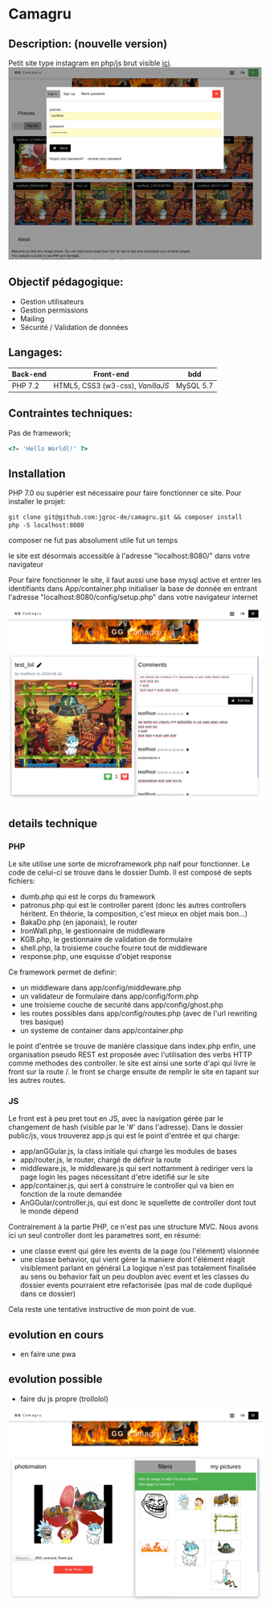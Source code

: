 # Camagru
## Description: (nouvelle version)

Petit site type instagram en php/js brut visible [ici](https://camagru42.herokuapp.com/).
![screenshot](/assets/camagruV2_0.png)

## Objectif pédagogique:
  
  - Gestion utilisateurs
  - Gestion permissions
  - Mailing
  - Sécurité / Validation de données
 

## Langages:

| Back-end | Front-end | bdd |
|---|---|---|
| PHP 7.2 | HTML5, CSS3 (w3-css), *VanillaJS* | MySQL 5.7 |
  
## Contraintes techniques:

  Pas de framework;
  
  ```php
  <?= 'Hello Worldl!' ?>
  ```
  
## Installation

PHP 7.0 ou supérier est nécessaire pour faire fonctionner ce site.
Pour installer le projet:
```
git clone git@github.com:jgroc-de/camagru.git && composer install
php -S localhost:8080
```
composer ne fut pas absolument utile fut un temps

le site est désormais accessible à l'adresse "localhost:8080/" dans votre navigateur

Pour faire fonctionner le site, il faut aussi une base mysql active et entrer les identifiants dans App/container.php
initialiser la base de donnée en entrant l'adresse "localhost:8080/config/setup.php" dans votre navigateur internet

![screenshot](/assets/camagruV2_1.png)

## details technique

### PHP

Le site utilise une sorte de microframework php naif pour fonctionner.
Le code de celui-ci se trouve dans le dossier Dumb.
Il est composé de septs fichiers:
- dumb.php qui est le corps du framework
- patronus.php qui est le controller parent (donc les autres controllers héritent. En théorie, la composition, c'est mieux en objet mais bon…)
- BakaDo.php (en japonais), le router
- IronWall.php, le gestionnaire de middleware
- KGB.php, le gestionnaire de validation de formulaire 
- shell.php, la troisieme couche fourre tout de middleware
- response.php, une esquisse d'objet response

Ce framework permet de definir:
- un middleware dans app/config/middleware.php
- un validateur de formulaire dans app/config/form.php
- une troisieme couche de securité dans app/config/ghost.php
- les routes possibles dans app/config/routes.php (avec de l'url rewriting tres basique)
- un systeme de container dans app/container.php

le point d'entrée se trouve de manière classique dans index.php
enfin, une organisation pseudo REST est proposée avec l'utilisation des verbs HTTP comme methodes des controller.
le site est ainsi une sorte d'api qui livre le front sur la route /.
le front se charge ensuite de remplir le site en tapant sur les autres routes.

### JS

Le front est à peu pret tout en JS, avec la navigation gérée par le changement de hash (visible par le '#' dans l'adresse).
Dans le dossier public/js, vous trouverez app.js qui est le point d'entrée
et qui charge:
- app/anGGular.js, la class initiale qui charge les modules de bases 
- app/router.js, le router, chargé de définir la route
- middleware.js, le middleware.js qui sert nottamment à rediriger vers la page login les pages nécessitant d'etre idetifié sur le site
- app/container.js, qui sert à construire le controller qui va bien en fonction de la route demandée
- AnGGular/controller.js, qui est donc le squellette de controller dont tout le monde dépend

Contrairement à la partie PHP, ce n'est pas une structure MVC. Nous avons ici un seul controller dont les parametres sont, en résumé:
- une classe event qui gére les events de la page (ou l'élément) visionnée
- une classe behavior, qui vient gérer la maniere dont l'élément réagit visiblement parlant en général
La logique n'est pas totalement finalisée au sens ou behavior fait un peu doublon avec event et les classes du dossier events pourraient etre refactorisée (pas mal de code dupliqué dans ce dossier)

Cela reste une tentative instructive de mon point de vue.

## evolution en cours

- en faire une pwa

## evolution possible

- faire du js propre (trollolol)

![screenshot](/assets/camagruV2_2.png)
